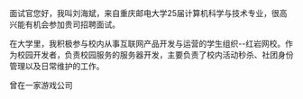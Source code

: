 面试官您好，我叫刘海斌，来自重庆邮电大学25届计算机科学与技术专业，很高兴能有机会参加贵司招聘面试。

在大学里，我积极参与校内从事互联网产品开发与运营的学生组织--红岩网校。作为校园开发者，负责校园服务的服务器开发，主要负责了校内活动秒杀、社团身份管理以及日常维护的工作。

曾在一家游戏公司